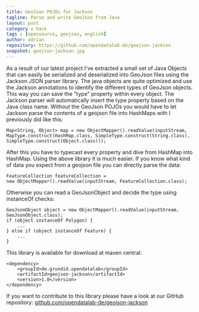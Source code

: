 ```yaml
---
title: GeoJson POJOs for Jackson
tagline: Parse and write GeoJson from Java
layout: post
category : hack
tags : [opensource, geojson, english]
author: adrian
repository: https://github.com/opendatalab-de/geojson-jackson
snapshot: geojson-jackson.jpg
---
```


As a result of our latest project I've extracted a small set of Java Objects that can easily be serialized 
and deserialized into GeoJson files using the Jackson JSON parser library. The java objects are quite 
optimized and use the Jackson annotations to identify the different types of GeoJson objects. 
This way you can save the "type" property within every object. The Jackson parser will automatically 
insert the type property based on the Java class name.
Without the GeoJson POJOs you would have to let Jackson parse the contents of a geojson file 
into HashMaps with I previously did like this:

	Map<String, Object> map = new ObjectMapper().readValue(inputStream,
	MapType.construct(HashMap.class, SimpleType.construct(String.class),
	SimpleType.construct(Object.class)));

After this you have to typecast every property and dive from HashMap into HashMap. 
Using the above library it is much easier. If you know what kind of data you expect from a 
geojson file you can directly parse the data:

	FeatureCollection featureCollection = 
	new ObjectMapper().readValue(inputStream, FeatureCollection.class);

Otherwise you can read a GeoJsonObject and decide the type using instanceOf checks:

	GeoJsonObject object = new ObjectMapper().readValue(inputStream, GeoJsonObject.class);
	if (object instanceOf Polygon) {
		...
	} else if (object instanceOf Feature) {
		...
	}

This library is available for download at maven central:

	<dependency>
		<groupId>de.grundid.opendatalab</groupId>
		<artifactId>geojson-jackson</artifactId>
		<version>1.0</version>
	</dependency>


If you want to contribute to this library please have a look at our GitHub repository:
[github.com/opendatalab-de/geojson-jackson](https://github.com/opendatalab-de/geojson-jackson)

